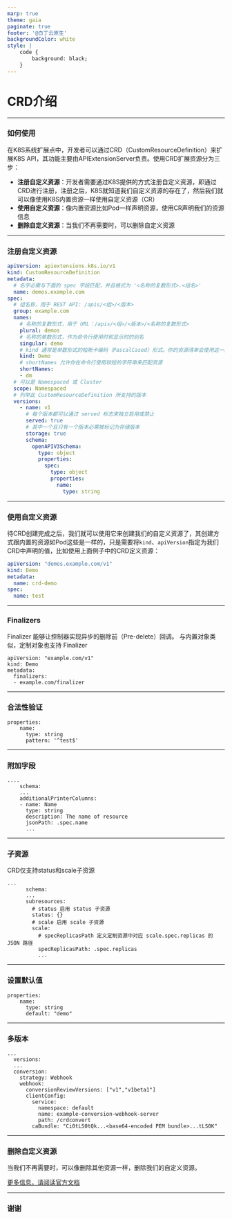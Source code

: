 ```yaml
---
marp: true
theme: gaia
paginate: true
footer: '@白丁云原生'
backgroundColor: white
style: |
    code {
        background: black;
    }
---
```


<!--
_class: lead
-->
# CRD介绍

---
### 如何使用

在K8S系统扩展点中，开发者可以通过CRD（CustomResourceDefinition）来扩展K8S API，其功能主要由APIExtensionServer负责。使用CRD扩展资源分为三步：

- **注册自定义资源**：开发者需要通过K8S提供的方式注册自定义资源，即通过CRD进行注册，注册之后，K8S就知道我们自定义资源的存在了，然后我们就可以像使用K8S内置资源一样使用自定义资源（CR）
- **使用自定义资源**：像内置资源比如Pod一样声明资源，使用CR声明我们的资源信息
- **删除自定义资源**：当我们不再需要时，可以删除自定义资源



---

### 注册自定义资源

```yaml
apiVersion: apiextensions.k8s.io/v1
kind: CustomResourceDefinition
metadata:
  # 名字必需与下面的 spec 字段匹配，并且格式为 '<名称的复数形式>.<组名>'
  name: demos.example.com
spec:
  # 组名称，用于 REST API: /apis/<组>/<版本>
  group: example.com
  names:
    # 名称的复数形式，用于 URL：/apis/<组>/<版本>/<名称的复数形式>
    plural: demos
    # 名称的单数形式，作为命令行使用时和显示时的别名
    singular: demo
    # kind 通常是单数形式的帕斯卡编码（PascalCased）形式。你的资源清单会使用这一形式。
    kind: Demo
    # shortNames 允许你在命令行使用较短的字符串来匹配资源
    shortNames:
    - dm
  # 可以是 Namespaced 或 Cluster
  scope: Namespaced
  # 列举此 CustomResourceDefinition 所支持的版本
  versions:
    - name: v1
      # 每个版本都可以通过 served 标志来独立启用或禁止
      served: true
      # 其中一个且只有一个版本必需被标记为存储版本
      storage: true
      schema:
        openAPIV3Schema:
          type: object
          properties:
            spec:
              type: object
              properties:
                name:
                  type: string
```
--- 

### 使用自定义资源

待CRD创建完成之后，我们就可以使用它来创建我们的自定义资源了，其创建方式跟内置的资源如Pod这些是一样的，只是需要将`kind`、`apiVersion`指定为我们CRD中声明的值，比如使用上面例子中的CRD定义资源：

```yaml
apiVersion: "demos.example.com/v1"
kind: Demo
metadata:
  name: crd-demo
spec:
  name: test
```

---

### Finalizers

Finalizer 能够让控制器实现异步的删除前（Pre-delete）回调。 与内置对象类似，定制对象也支持 Finalizer
```
apiVersion: "example.com/v1"
kind: Demo
metadata:
  finalizers:
  - example.com/finalizer

```

---
### 合法性验证

```
properties:
    name:
      type: string
      pattern: '^test$'
```

---
### 附加字段
```
....
    schema:
    ...
    additionalPrinterColumns:
    - name: Name
      type: string
      description: The name of resource
      jsonPath: .spec.name
      ...
```

---
### 子资源
CRD仅支持status和scale子资源

```
...
      schema:
      ...
      subresources:
        # status 启用 status 子资源
        status: {}
        # scale 启用 scale 子资源
        scale:
          # specReplicasPath 定义定制资源中对应 scale.spec.replicas 的 JSON 路径
          specReplicasPath: .spec.replicas
          ...

```

---
### 设置默认值

```
properties:
    name:
      type: string
      default: "demo"
```

---
### 多版本
```
...
  versions:
  ...
  conversion:
    strategy: Webhook
    webhook:
      conversionReviewVersions: ["v1","v1beta1"]
      clientConfig:
        service:
          namespace: default
          name: example-conversion-webhook-server
          path: /crdconvert
        caBundle: "Ci0tLS0tQk...<base64-encoded PEM bundle>...tLS0K"
```

---

### 删除自定义资源

当我们不再需要时，可以像删除其他资源一样，删除我们的自定义资源。


[更多信息，请阅读官方文档](https://kubernetes.io/zh/docs/tasks/extend-kubernetes/custom-resources/custom-resource-definitions/)

---
<!--
_class: lead
-->
### 谢谢
